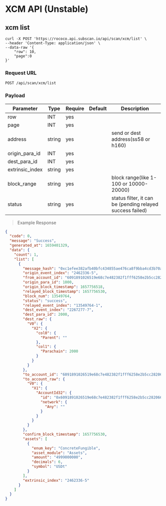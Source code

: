 # XCM API (Unstable)


## xcm list

```shell
curl -X POST 'https://rococo.api.subscan.io/api/scan/xcm/list' \
--header 'Content-Type: application/json' \
--data-raw '{
    "row": 10,
    "page":0
}'
```

### Request URL

`POST /api/scan/xcm/list`

### Payload

| Parameter       | Type   | Require | Default | Description                                               |
|-----------------|--------|---------|---------|-----------------------------------------------------------|
| row             | INT    | yes     |         |                                                           |
| page            | INT    | yes     |         |                                                           |
| address         | string | yes     |         | send or dest address(ss58 or h160)                        |
| origin_para_id  | INT    | yes     |         |                                                           |
| dest_para_id    | INT    | yes     |         |                                                           |
| extrinsic_index | string | yes     |         |                                                           |
| block_range     | string | yes     |         | block range(like 1-100 or 10000-20000)                    |
| status          | string | yes     |         | status filter, it can be (pending relayed success failed) |


> Example Response

```json
{
  "code": 0,
  "message": "Success",
  "generated_at": 1659401329,
  "data": {
    "count": 1,
    "list": [
      {
        "message_hash": "0xc1efee382afb40bfc434855ae476ca8f9bba4cd3b70a3bfb1485f69a7877d051",
        "origin_event_index": "2462336-5",
        "from_account_id": "6091891026519e68c7e482382f1fff6258e2b5cc282066d619586bd3858f5a3e",
        "origin_para_id": 1000,
        "origin_block_timestamp": 1657756518,
        "relayed_block_timestamp": 1657756530,
        "block_num": 13549764,
        "status": "success",
        "relayed_event_index": "13549764-1",
        "dest_event_index": "2267277-7",
        "dest_para_id": 2000,
        "dest_raw": {
          "V0": {
            "X2": {
              "col0": {
                "Parent": ""
              },
              "col1": {
                "Parachain": 2000
              }
            }
          }
        },
        "to_account_id": "6091891026519e68c7e482382f1fff6258e2b5cc282066d619586bd3858f5a3e",
        "to_account_raw": {
          "V0": {
            "X1": {
              "AccountId32": {
                "id": "0x6091891026519e68c7e482382f1fff6258e2b5cc282066d619586bd3858f5a3e",
                "network": {
                  "Any": ""
                }
              }
            }
          }
        },
        "confirm_block_timestamp": 1657756530,
        "assets": [
          {
            "enum_key": "ConcreteFungible",
            "asset_module": "Assets",
            "amount": "4999000000",
            "decimals": 6,
            "symbol": "USDt"
          }
        ],
        "extrinsic_index": "2462336-5"
      }
    ]
  }
}
```
